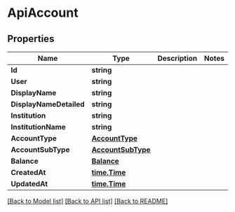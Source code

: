 # ApiAccount

## Properties

Name | Type | Description | Notes
------------ | ------------- | ------------- | -------------
**Id** | **string** |  | 
**User** | **string** |  | 
**DisplayName** | **string** |  | 
**DisplayNameDetailed** | **string** |  | 
**Institution** | **string** |  | 
**InstitutionName** | **string** |  | 
**AccountType** | [**AccountType**](AccountType.md) |  | 
**AccountSubType** | [**AccountSubType**](AccountSubType.md) |  | 
**Balance** | [**Balance**](Balance.md) |  | 
**CreatedAt** | [**time.Time**](time.Time.md) |  | 
**UpdatedAt** | [**time.Time**](time.Time.md) |  | 

[[Back to Model list]](../README.md#documentation-for-models) [[Back to API list]](../README.md#documentation-for-api-endpoints) [[Back to README]](../README.md)


